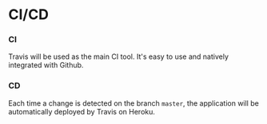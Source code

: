 # CI/CD

### CI
Travis will be used as the main CI tool. It's easy to use and natively integrated with Github.

### CD
Each time a change is detected on the branch ```master```, the application will be automatically deployed by Travis on Heroku.